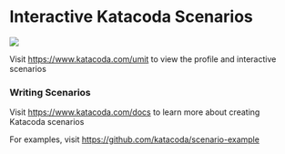 # Interactive Katacoda Scenarios

[![](http://shields.katacoda.com/katacoda/umit/count.svg)](https://www.katacoda.com/umit "Get your profile on Katacoda.com")

Visit https://www.katacoda.com/umit to view the profile and interactive scenarios

### Writing Scenarios
Visit https://www.katacoda.com/docs to learn more about creating Katacoda scenarios

For examples, visit https://github.com/katacoda/scenario-example
